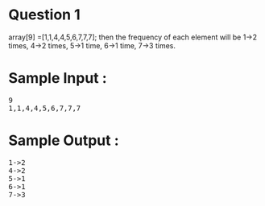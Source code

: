 # Question 1
array[9] =[1,1,4,4,5,6,7,7,7]; then the frequency of each element will be 1->2 times, 4->2 times, 5->1 time, 6->1 time, 7->3 times.

# Sample Input :
<pre>
9
1,1,4,4,5,6,7,7,7
</pre>

# Sample Output :
<pre>
1->2
4->2
5->1
6->1
7->3
